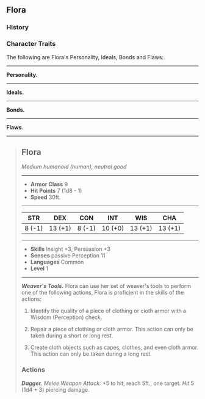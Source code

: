 ## Flora


### History


### Character Traits
The following are Flora's Personality, Ideals, Bonds and Flaws:
___
**Personality.**

___
**Ideals.**

___
**Bonds.**

___
**Flaws.**


___
> ## Flora
>*Medium humanoid (human), neutral good*
> ___
> - **Armor Class** 9
> - **Hit Points** 7 (1d8 - 1)
> - **Speed** 30ft.
>___
>|   STR   |   DEX   |   CON   |   INT   |   WIS   |   CHA   |
>|:-------:|:-------:|:-------:|:-------:|:-------:|:-------:|
>|  8 (-1) | 13 (+1) |  8 (-1) | 10 (+0) | 13 (+1) | 13 (+1) |
>___
> - **Skills** Insight +3, Persuasion +3
> - **Senses** passive Perception 11
> - **Languages** Common
> - **Level** 1
> ___
> ***Weaver's Tools.*** Flora can use her set of weaver's tools to perform one of the following actions, Flora is proficient in the skills of the actions:
>
> 1. Identify the quality of a piece of clothing or cloth armor with a Wisdom (Perception) check.
>
> 2. Repair a piece of clothing or cloth armor. This action can only be taken during a short or long rest.
>
> 3. Create cloth objects such as capes, clothes, and even cloth armor. This action can only be taken during a long rest.
>
> ### Actions
> ***Dagger.*** *Melee Weapon Attack:* +5 to hit, reach 5ft., one target. *Hit* 5 (1d4 + 3) piercing damage. 
>